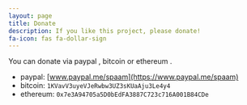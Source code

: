 ```yaml
---
layout: page
title: Donate
description: If you like this project, please donate!
fa-icon: fas fa-dollar-sign
---
```


You can donate via paypal <i class="fab fa-paypal"></i>, bitcoin <i class="fab fa-bitcoin"></i> or ethereum <i class="fab fa-ethereum"></i>.

* paypal: [www.paypal.me/spaam](https://www.paypal.me/spaam)
* bitcoin: `1KVavV3uyeVJeRwbw3UZ3sKUaAju3Le4y4`
* ethereum: `0x7e3A94705a5D0bEdFA3887C723c716A001B84CDe`

